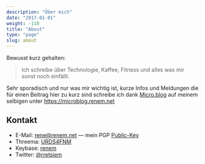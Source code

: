 ```yaml
---
description: "Über mich"
date: "2017-01-01"
weight: -110
title: "About"
type: "page"
slug: about
---
```


Bewusst kurz gehalten:

> Ich schreibe über Technologie, Kaffee, Fitness und alles was mir sonst noch einfällt.

Sehr sporadisch und nur was mir wichtig ist, kurze Infos und Meldungen die für einen Beitrag
hier zu kurz sind schreibe ich dank [Micro.blog](https://micro.blog) auf meinem selbigen unter
https://microblog.renem.net

## Kontakt

- E-Mail: [rene@renem.net](mailto:rene@renem.net) — mein PGP [Public-Key](/pgp)
- Threema: [URDS4FNM](threema://add?id=URDS4FNM)
- Keybase: [renem](https://keybase.io/renem)
- Twitter: [@rretsiem](https://twitter.com/rretsiem)
